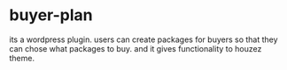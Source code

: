 # buyer-plan

its a wordpress plugin. users can create packages for buyers so that they can chose what packages to buy. and it gives functionality to houzez theme.
